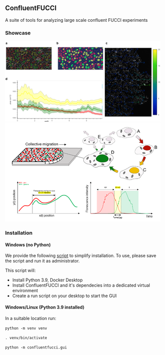 ## ConfluentFUCCI

A suite of tools for analyzing large scale confluent FUCCI experiments

### Showcase
![Example 1](figures/fig1.png)
![Example 2](figures/fig2.png)

### Installation
#### Windows (no Python)
We provide the following [script](https://raw.githubusercontent.com/leogolds/ConfluentFUCCI/main/install-confluentfucci-windows.bat) to simplify installation. To use, please save the script and run it as administrator.

This script will:

* Install Python 3.9, Docker Desktop
* Install ConfluentFUCCI and it's dependecies into a dedicated virtual environment
* Create a run script on your desktop to start the GUI

#### Windows/Linux (Python 3.9 installed)
In a suitable location run:

`python -m venv venv`

`. venv/bin/activate`

`python -m confluentfucci.gui`